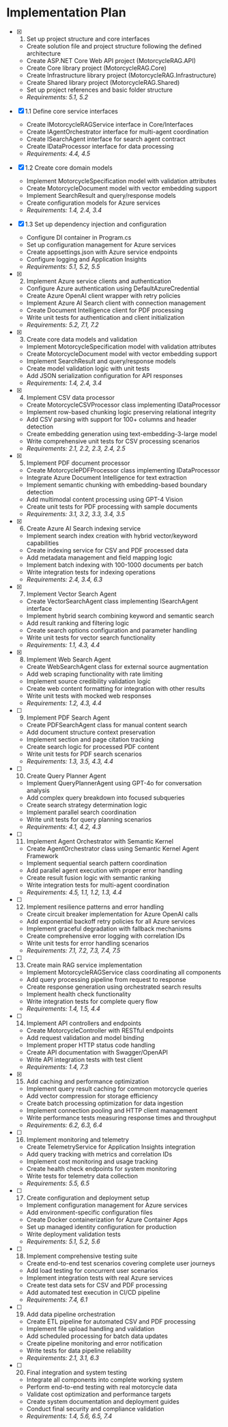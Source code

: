 # Implementation Plan

- [x] 1. Set up project structure and core interfaces

  - Create solution file and project structure following the defined architecture
  - Create ASP.NET Core Web API project (MotorcycleRAG.API)
  - Create Core library project (MotorcycleRAG.Core)
  - Create Infrastructure library project (MotorcycleRAG.Infrastructure)
  - Create Shared library project (MotorcycleRAG.Shared)
  - Set up project references and basic folder structure
  - _Requirements: 5.1, 5.2_

- [x] 1.1 Define core service interfaces

  - Create IMotorcycleRAGService interface in Core/Interfaces
  - Create IAgentOrchestrator interface for multi-agent coordination
  - Create ISearchAgent interface for search agent contract
  - Create IDataProcessor<T> interface for data processing
  - _Requirements: 4.4, 4.5_

- [x] 1.2 Create core domain models

  - Implement MotorcycleSpecification model with validation attributes
  - Create MotorcycleDocument model with vector embedding support
  - Implement SearchResult and query/response models
  - Create configuration models for Azure services
  - _Requirements: 1.4, 2.4, 3.4_

- [x] 1.3 Set up dependency injection and configuration

  - Configure DI container in Program.cs
  - Set up configuration management for Azure services
  - Create appsettings.json with Azure service endpoints
  - Configure logging and Application Insights
  - _Requirements: 5.1, 5.2, 5.5_

- [x] 2. Implement Azure service clients and authentication

  - Configure Azure authentication using DefaultAzureCredential
  - Create Azure OpenAI client wrapper with retry policies
  - Implement Azure AI Search client with connection management
  - Create Document Intelligence client for PDF processing
  - Write unit tests for authentication and client initialization
  - _Requirements: 5.2, 7.1, 7.2_

- [x] 3. Create core data models and validation

  - Implement MotorcycleSpecification model with validation attributes
  - Create MotorcycleDocument model with vector embedding support
  - Implement SearchResult and query/response models
  - Create model validation logic with unit tests
  - Add JSON serialization configuration for API responses
  - _Requirements: 1.4, 2.4, 3.4_

- [x] 4. Implement CSV data processor

  - Create MotorcycleCSVProcessor class implementing IDataProcessor<CSVFile>
  - Implement row-based chunking logic preserving relational integrity
  - Add CSV parsing with support for 100+ columns and header detection
  - Create embedding generation using text-embedding-3-large model
  - Write comprehensive unit tests for CSV processing scenarios
  - _Requirements: 2.1, 2.2, 2.3, 2.4, 2.5_

- [x] 5. Implement PDF document processor

  - Create MotorcyclePDFProcessor class implementing IDataProcessor<PDFDocument>
  - Integrate Azure Document Intelligence for text extraction
  - Implement semantic chunking with embedding-based boundary detection
  - Add multimodal content processing using GPT-4 Vision
  - Create unit tests for PDF processing with sample documents
  - _Requirements: 3.1, 3.2, 3.3, 3.4, 3.5_

- [x] 6. Create Azure AI Search indexing service

  - Implement search index creation with hybrid vector/keyword capabilities
  - Create indexing service for CSV and PDF processed data
  - Add metadata management and field mapping logic
  - Implement batch indexing with 100-1000 documents per batch
  - Write integration tests for indexing operations
  - _Requirements: 2.4, 3.4, 6.3_

- [x] 7. Implement Vector Search Agent

  - Create VectorSearchAgent class implementing ISearchAgent interface
  - Implement hybrid search combining keyword and semantic search
  - Add result ranking and filtering logic
  - Create search options configuration and parameter handling
  - Write unit tests for vector search functionality
  - _Requirements: 1.1, 4.3, 4.4_

- [x] 8. Implement Web Search Agent

  - Create WebSearchAgent class for external source augmentation
  - Add web scraping functionality with rate limiting
  - Implement source credibility validation logic
  - Create web content formatting for integration with other results
  - Write unit tests with mocked web responses
  - _Requirements: 1.2, 4.3, 4.4_

- [ ] 9. Implement PDF Search Agent

  - Create PDFSearchAgent class for manual content search
  - Add document structure context preservation
  - Implement section and page citation tracking
  - Create search logic for processed PDF content
  - Write unit tests for PDF search scenarios
  - _Requirements: 1.3, 3.5, 4.3, 4.4_

- [ ] 10. Create Query Planner Agent

  - Implement QueryPlannerAgent using GPT-4o for conversation analysis
  - Add complex query breakdown into focused subqueries
  - Create search strategy determination logic
  - Implement parallel search coordination
  - Write unit tests for query planning scenarios
  - _Requirements: 4.1, 4.2, 4.3_

- [ ] 11. Implement Agent Orchestrator with Semantic Kernel

  - Create AgentOrchestrator class using Semantic Kernel Agent Framework
  - Implement sequential search pattern coordination
  - Add parallel agent execution with proper error handling
  - Create result fusion logic with semantic ranking
  - Write integration tests for multi-agent coordination
  - _Requirements: 4.5, 1.1, 1.2, 1.3, 4.4_

- [ ] 12. Implement resilience patterns and error handling

  - Create circuit breaker implementation for Azure OpenAI calls
  - Add exponential backoff retry policies for all Azure services
  - Implement graceful degradation with fallback mechanisms
  - Create comprehensive error logging with correlation IDs
  - Write unit tests for error handling scenarios
  - _Requirements: 7.1, 7.2, 7.3, 7.4, 7.5_

- [ ] 13. Create main RAG service implementation

  - Implement MotorcycleRAGService class coordinating all components
  - Add query processing pipeline from request to response
  - Create response generation using orchestrated search results
  - Implement health check functionality
  - Write integration tests for complete query flow
  - _Requirements: 1.4, 1.5, 4.4_

- [ ] 14. Implement API controllers and endpoints

  - Create MotorcycleController with RESTful endpoints
  - Add request validation and model binding
  - Implement proper HTTP status code handling
  - Create API documentation with Swagger/OpenAPI
  - Write API integration tests with test client
  - _Requirements: 1.4, 7.3_

- [x] 15. Add caching and performance optimization

  - Implement query result caching for common motorcycle queries
  - Add vector compression for storage efficiency
  - Create batch processing optimization for data ingestion
  - Implement connection pooling and HTTP client management
  - Write performance tests measuring response times and throughput
  - _Requirements: 6.2, 6.3, 6.4_

- [ ] 16. Implement monitoring and telemetry

  - Create TelemetryService for Application Insights integration
  - Add query tracking with metrics and correlation IDs
  - Implement cost monitoring and usage tracking
  - Create health check endpoints for system monitoring
  - Write tests for telemetry data collection
  - _Requirements: 5.5, 6.5_

- [ ] 17. Create configuration and deployment setup

  - Implement configuration management for Azure services
  - Add environment-specific configuration files
  - Create Docker containerization for Azure Container Apps
  - Set up managed identity configuration for production
  - Write deployment validation tests
  - _Requirements: 5.1, 5.2, 5.6_

- [ ] 18. Implement comprehensive testing suite

  - Create end-to-end test scenarios covering complete user journeys
  - Add load testing for concurrent user scenarios
  - Implement integration tests with real Azure services
  - Create test data sets for CSV and PDF processing
  - Add automated test execution in CI/CD pipeline
  - _Requirements: 7.4, 6.1_

- [ ] 19. Add data pipeline orchestration

  - Create ETL pipeline for automated CSV and PDF processing
  - Implement file upload handling and validation
  - Add scheduled processing for batch data updates
  - Create pipeline monitoring and error notification
  - Write tests for data pipeline reliability
  - _Requirements: 2.1, 3.1, 6.3_

- [ ] 20. Final integration and system testing
  - Integrate all components into complete working system
  - Perform end-to-end testing with real motorcycle data
  - Validate cost optimization and performance targets
  - Create system documentation and deployment guides
  - Conduct final security and compliance validation
  - _Requirements: 1.4, 5.6, 6.5, 7.4_
